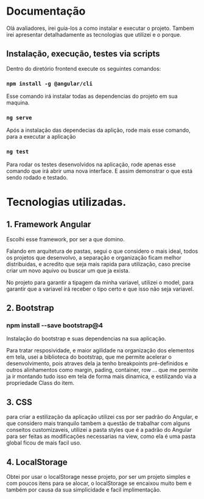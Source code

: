 # Documentação

Olá avaliadores, irei guia-los a como instalar e executar o projeto.
Tambem irei apresentar detalhadamente as tecnologias que utilizei e o porque.

## Instalação, execução, testes via scripts

Dentro do diretório frontend execute os seguintes comandos:

### `npm install -g @angular/cli`

Esse comando irá instalar todas as dependencias do projeto em sua maquina.

### `ng serve`

Após a instalação das dependecias da aplição, rode mais esse comando, para a executar a aplicação

### `ng test`

Para rodar os testes desenvolvidos na aplicação, rode apenas esse comando que irá abrir uma nova interface. E assim demonstrar o que está sendo rodado e testado.

# Tecnologias utilizadas.

## 1. Framework Angular

Escolhi esse framework, por ser a que domino.

Falando em arquitetura de pastas, segui o que considero o mais ideal, todos os projetos que desenvolvo, a separação e organização ficam melhor distribuidas, e acredito que seja mais rapida para utilização, caso precise criar um novo aquivo ou buscar um que ja exista.

No projeto para garantir a tipagem da minha variavel, utilizei o model, para garantir que a variavel irá receber o tipo certo e que isso não seja variavel.

## 2. Bootstrap

### npm install --save bootstrap@4

Instalação do bootstrap e suas dependencias na sua aplicação.


Para tratar resposividade, e maior agilidade na organização dos elementos em tela, usei a biblioteca do bootstrap, que me permite acelerar o desenvolvimento, pois atraves dela ja tenho breakpoints pré-definidos e outros alinhamentos como margin, pading, container, row ... que me permite ja ir montando tudo isso em tela de forma mais dinamica, e estilizando via a propriedade Class do item.

## 3. CSS

para criar a estilização da aplicação utilizei css por ser padrão do Angular, e que considero mais tranquilo tambem a questão de trabalhar com alguns conseitos customizaveis, utilizei a pasta styles que é a padrão do Angular para ser feitas as modificações necessarias na view, como ela é uma pasta global ficou de mais facil uso.

## 4. LocalStorage

Obtei por usar o localStorage nesse projeto, por ser um projeto simples e com poucos itens para se alocar, o localStorage se encaixou muito bem e também por causa da sua simplicidade e facil implimentação.


